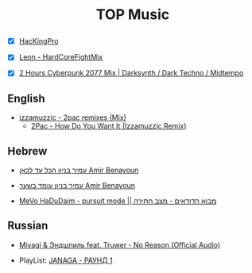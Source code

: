 <h1 align="center">

  TOP Music

</h1>

- [x] [HacKingPro](https://github.com/Anlominus/Music/blob/main/HacKingPro.md)
- [x] [Leon - HardCoreFightMix](https://www.youtube.com/playlist?list=PLRP5lGyGwJ92eXnubZSVG8g1rs0yNg1TX)
- [X] [2 Hours Cyberpunk 2077 Mix | Darksynth / Dark Techno / Midtempo](https://www.youtube.com/watch?v=W62lE_nzwzU)


## English
- [izzamuzzic - 2pac remixes (Mix)](https://www.youtube.com/watch?v=ZcunXhbCLrw&ab_channel=LighthouseYourSoul)
  - [2Pac - How Do You Want It (Izzamuzzic Remix)](https://www.youtube.com/watch?v=6yJ1A6D7VoE&ab_channel=RapMusicHD)

## Hebrew

- [עמיר בניון הכל עד לכאן Amir Benayoun](https://www.youtube.com/watch?v=hSgflhyU9jk)

- [עמיר בניון עומד בשער Amir Benayoun](https://www.youtube.com/watch?v=wKF6wM7IN0I)

- [MeVo HaDuDaim - pursuit mode || מבוא הדודאים - מצב חתירה](https://www.youtube.com/watch?v=AmXXlSRcBBU)

## Russian

- [Miyagi & Эндшпиль feat. Truwer - No Reason (Official Audio)](https://www.youtube.com/watch?v=a1sch3cxciQ)

- PlayList: [JANAGA - РАУНД 1](https://www.youtube.com/playlist?list=PLgeJWQjgwNBxgXW5HI9M00yUpow5NbODu)
